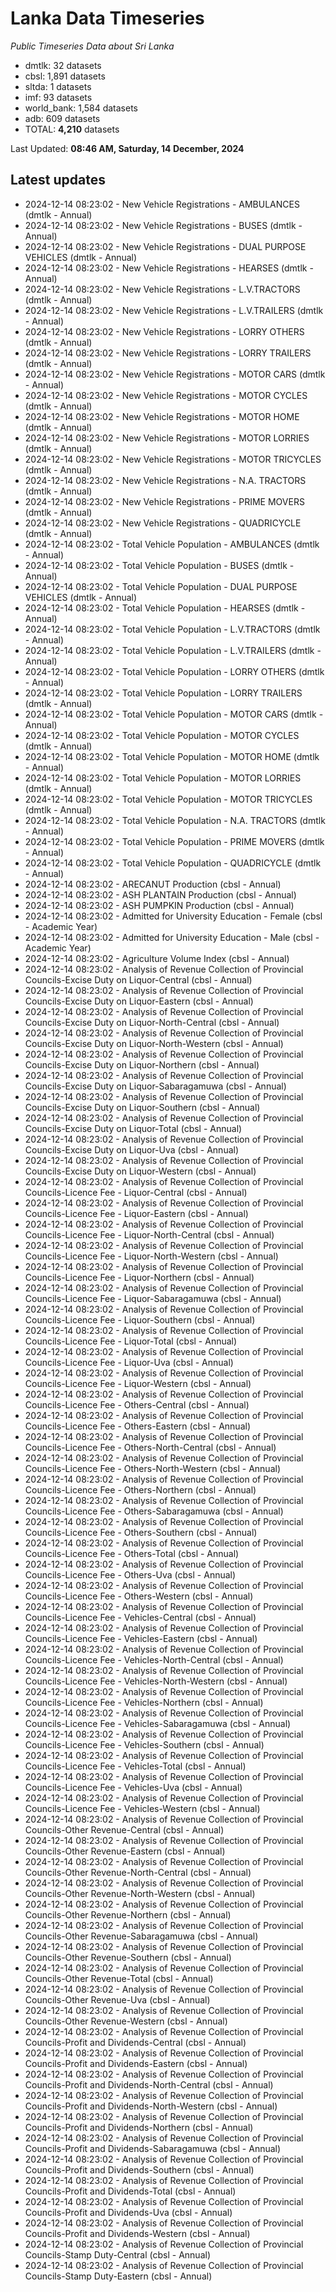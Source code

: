 # Lanka Data Timeseries
*Public Timeseries Data about Sri Lanka*

* dmtlk: 32 datasets
* cbsl: 1,891 datasets
* sltda: 1 datasets
* imf: 93 datasets
* world_bank: 1,584 datasets
* adb: 609 datasets
* TOTAL: **4,210** datasets

Last Updated: **08:46 AM, Saturday, 14 December, 2024**

## Latest updates

* 2024-12-14 08:23:02 - New Vehicle Registrations - AMBULANCES (dmtlk - Annual)
* 2024-12-14 08:23:02 - New Vehicle Registrations - BUSES (dmtlk - Annual)
* 2024-12-14 08:23:02 - New Vehicle Registrations - DUAL PURPOSE VEHICLES (dmtlk - Annual)
* 2024-12-14 08:23:02 - New Vehicle Registrations - HEARSES (dmtlk - Annual)
* 2024-12-14 08:23:02 - New Vehicle Registrations - L.V.TRACTORS (dmtlk - Annual)
* 2024-12-14 08:23:02 - New Vehicle Registrations - L.V.TRAILERS (dmtlk - Annual)
* 2024-12-14 08:23:02 - New Vehicle Registrations - LORRY OTHERS (dmtlk - Annual)
* 2024-12-14 08:23:02 - New Vehicle Registrations - LORRY TRAILERS (dmtlk - Annual)
* 2024-12-14 08:23:02 - New Vehicle Registrations - MOTOR CARS (dmtlk - Annual)
* 2024-12-14 08:23:02 - New Vehicle Registrations - MOTOR CYCLES (dmtlk - Annual)
* 2024-12-14 08:23:02 - New Vehicle Registrations - MOTOR HOME (dmtlk - Annual)
* 2024-12-14 08:23:02 - New Vehicle Registrations - MOTOR LORRIES (dmtlk - Annual)
* 2024-12-14 08:23:02 - New Vehicle Registrations - MOTOR TRICYCLES (dmtlk - Annual)
* 2024-12-14 08:23:02 - New Vehicle Registrations - N.A. TRACTORS (dmtlk - Annual)
* 2024-12-14 08:23:02 - New Vehicle Registrations - PRIME MOVERS (dmtlk - Annual)
* 2024-12-14 08:23:02 - New Vehicle Registrations - QUADRICYCLE (dmtlk - Annual)
* 2024-12-14 08:23:02 - Total Vehicle Population - AMBULANCES (dmtlk - Annual)
* 2024-12-14 08:23:02 - Total Vehicle Population - BUSES (dmtlk - Annual)
* 2024-12-14 08:23:02 - Total Vehicle Population - DUAL PURPOSE VEHICLES (dmtlk - Annual)
* 2024-12-14 08:23:02 - Total Vehicle Population - HEARSES (dmtlk - Annual)
* 2024-12-14 08:23:02 - Total Vehicle Population - L.V.TRACTORS (dmtlk - Annual)
* 2024-12-14 08:23:02 - Total Vehicle Population - L.V.TRAILERS (dmtlk - Annual)
* 2024-12-14 08:23:02 - Total Vehicle Population - LORRY OTHERS (dmtlk - Annual)
* 2024-12-14 08:23:02 - Total Vehicle Population - LORRY TRAILERS (dmtlk - Annual)
* 2024-12-14 08:23:02 - Total Vehicle Population - MOTOR CARS (dmtlk - Annual)
* 2024-12-14 08:23:02 - Total Vehicle Population - MOTOR CYCLES (dmtlk - Annual)
* 2024-12-14 08:23:02 - Total Vehicle Population - MOTOR HOME (dmtlk - Annual)
* 2024-12-14 08:23:02 - Total Vehicle Population - MOTOR LORRIES (dmtlk - Annual)
* 2024-12-14 08:23:02 - Total Vehicle Population - MOTOR TRICYCLES (dmtlk - Annual)
* 2024-12-14 08:23:02 - Total Vehicle Population - N.A. TRACTORS (dmtlk - Annual)
* 2024-12-14 08:23:02 - Total Vehicle Population - PRIME MOVERS (dmtlk - Annual)
* 2024-12-14 08:23:02 - Total Vehicle Population - QUADRICYCLE (dmtlk - Annual)
* 2024-12-14 08:23:02 - ARECANUT Production (cbsl - Annual)
* 2024-12-14 08:23:02 - ASH PLANTAIN Production (cbsl - Annual)
* 2024-12-14 08:23:02 - ASH PUMPKIN Production (cbsl - Annual)
* 2024-12-14 08:23:02 - Admitted for University Education - Female (cbsl - Academic Year)
* 2024-12-14 08:23:02 - Admitted for University Education - Male (cbsl - Academic Year)
* 2024-12-14 08:23:02 - Agriculture Volume Index (cbsl - Annual)
* 2024-12-14 08:23:02 - Analysis of Revenue Collection of Provincial Councils-Excise Duty on Liquor-Central (cbsl - Annual)
* 2024-12-14 08:23:02 - Analysis of Revenue Collection of Provincial Councils-Excise Duty on Liquor-Eastern (cbsl - Annual)
* 2024-12-14 08:23:02 - Analysis of Revenue Collection of Provincial Councils-Excise Duty on Liquor-North-Central (cbsl - Annual)
* 2024-12-14 08:23:02 - Analysis of Revenue Collection of Provincial Councils-Excise Duty on Liquor-North-Western (cbsl - Annual)
* 2024-12-14 08:23:02 - Analysis of Revenue Collection of Provincial Councils-Excise Duty on Liquor-Northern (cbsl - Annual)
* 2024-12-14 08:23:02 - Analysis of Revenue Collection of Provincial Councils-Excise Duty on Liquor-Sabaragamuwa (cbsl - Annual)
* 2024-12-14 08:23:02 - Analysis of Revenue Collection of Provincial Councils-Excise Duty on Liquor-Southern (cbsl - Annual)
* 2024-12-14 08:23:02 - Analysis of Revenue Collection of Provincial Councils-Excise Duty on Liquor-Total (cbsl - Annual)
* 2024-12-14 08:23:02 - Analysis of Revenue Collection of Provincial Councils-Excise Duty on Liquor-Uva (cbsl - Annual)
* 2024-12-14 08:23:02 - Analysis of Revenue Collection of Provincial Councils-Excise Duty on Liquor-Western (cbsl - Annual)
* 2024-12-14 08:23:02 - Analysis of Revenue Collection of Provincial Councils-Licence Fee - Liquor-Central (cbsl - Annual)
* 2024-12-14 08:23:02 - Analysis of Revenue Collection of Provincial Councils-Licence Fee - Liquor-Eastern (cbsl - Annual)
* 2024-12-14 08:23:02 - Analysis of Revenue Collection of Provincial Councils-Licence Fee - Liquor-North-Central (cbsl - Annual)
* 2024-12-14 08:23:02 - Analysis of Revenue Collection of Provincial Councils-Licence Fee - Liquor-North-Western (cbsl - Annual)
* 2024-12-14 08:23:02 - Analysis of Revenue Collection of Provincial Councils-Licence Fee - Liquor-Northern (cbsl - Annual)
* 2024-12-14 08:23:02 - Analysis of Revenue Collection of Provincial Councils-Licence Fee - Liquor-Sabaragamuwa (cbsl - Annual)
* 2024-12-14 08:23:02 - Analysis of Revenue Collection of Provincial Councils-Licence Fee - Liquor-Southern (cbsl - Annual)
* 2024-12-14 08:23:02 - Analysis of Revenue Collection of Provincial Councils-Licence Fee - Liquor-Total (cbsl - Annual)
* 2024-12-14 08:23:02 - Analysis of Revenue Collection of Provincial Councils-Licence Fee - Liquor-Uva (cbsl - Annual)
* 2024-12-14 08:23:02 - Analysis of Revenue Collection of Provincial Councils-Licence Fee - Liquor-Western (cbsl - Annual)
* 2024-12-14 08:23:02 - Analysis of Revenue Collection of Provincial Councils-Licence Fee - Others-Central (cbsl - Annual)
* 2024-12-14 08:23:02 - Analysis of Revenue Collection of Provincial Councils-Licence Fee - Others-Eastern (cbsl - Annual)
* 2024-12-14 08:23:02 - Analysis of Revenue Collection of Provincial Councils-Licence Fee - Others-North-Central (cbsl - Annual)
* 2024-12-14 08:23:02 - Analysis of Revenue Collection of Provincial Councils-Licence Fee - Others-North-Western (cbsl - Annual)
* 2024-12-14 08:23:02 - Analysis of Revenue Collection of Provincial Councils-Licence Fee - Others-Northern (cbsl - Annual)
* 2024-12-14 08:23:02 - Analysis of Revenue Collection of Provincial Councils-Licence Fee - Others-Sabaragamuwa (cbsl - Annual)
* 2024-12-14 08:23:02 - Analysis of Revenue Collection of Provincial Councils-Licence Fee - Others-Southern (cbsl - Annual)
* 2024-12-14 08:23:02 - Analysis of Revenue Collection of Provincial Councils-Licence Fee - Others-Total (cbsl - Annual)
* 2024-12-14 08:23:02 - Analysis of Revenue Collection of Provincial Councils-Licence Fee - Others-Uva (cbsl - Annual)
* 2024-12-14 08:23:02 - Analysis of Revenue Collection of Provincial Councils-Licence Fee - Others-Western (cbsl - Annual)
* 2024-12-14 08:23:02 - Analysis of Revenue Collection of Provincial Councils-Licence Fee - Vehicles-Central (cbsl - Annual)
* 2024-12-14 08:23:02 - Analysis of Revenue Collection of Provincial Councils-Licence Fee - Vehicles-Eastern (cbsl - Annual)
* 2024-12-14 08:23:02 - Analysis of Revenue Collection of Provincial Councils-Licence Fee - Vehicles-North-Central (cbsl - Annual)
* 2024-12-14 08:23:02 - Analysis of Revenue Collection of Provincial Councils-Licence Fee - Vehicles-North-Western (cbsl - Annual)
* 2024-12-14 08:23:02 - Analysis of Revenue Collection of Provincial Councils-Licence Fee - Vehicles-Northern (cbsl - Annual)
* 2024-12-14 08:23:02 - Analysis of Revenue Collection of Provincial Councils-Licence Fee - Vehicles-Sabaragamuwa (cbsl - Annual)
* 2024-12-14 08:23:02 - Analysis of Revenue Collection of Provincial Councils-Licence Fee - Vehicles-Southern (cbsl - Annual)
* 2024-12-14 08:23:02 - Analysis of Revenue Collection of Provincial Councils-Licence Fee - Vehicles-Total (cbsl - Annual)
* 2024-12-14 08:23:02 - Analysis of Revenue Collection of Provincial Councils-Licence Fee - Vehicles-Uva (cbsl - Annual)
* 2024-12-14 08:23:02 - Analysis of Revenue Collection of Provincial Councils-Licence Fee - Vehicles-Western (cbsl - Annual)
* 2024-12-14 08:23:02 - Analysis of Revenue Collection of Provincial Councils-Other Revenue-Central (cbsl - Annual)
* 2024-12-14 08:23:02 - Analysis of Revenue Collection of Provincial Councils-Other Revenue-Eastern (cbsl - Annual)
* 2024-12-14 08:23:02 - Analysis of Revenue Collection of Provincial Councils-Other Revenue-North-Central (cbsl - Annual)
* 2024-12-14 08:23:02 - Analysis of Revenue Collection of Provincial Councils-Other Revenue-North-Western (cbsl - Annual)
* 2024-12-14 08:23:02 - Analysis of Revenue Collection of Provincial Councils-Other Revenue-Northern (cbsl - Annual)
* 2024-12-14 08:23:02 - Analysis of Revenue Collection of Provincial Councils-Other Revenue-Sabaragamuwa (cbsl - Annual)
* 2024-12-14 08:23:02 - Analysis of Revenue Collection of Provincial Councils-Other Revenue-Southern (cbsl - Annual)
* 2024-12-14 08:23:02 - Analysis of Revenue Collection of Provincial Councils-Other Revenue-Total (cbsl - Annual)
* 2024-12-14 08:23:02 - Analysis of Revenue Collection of Provincial Councils-Other Revenue-Uva (cbsl - Annual)
* 2024-12-14 08:23:02 - Analysis of Revenue Collection of Provincial Councils-Other Revenue-Western (cbsl - Annual)
* 2024-12-14 08:23:02 - Analysis of Revenue Collection of Provincial Councils-Profit and Dividends-Central (cbsl - Annual)
* 2024-12-14 08:23:02 - Analysis of Revenue Collection of Provincial Councils-Profit and Dividends-Eastern (cbsl - Annual)
* 2024-12-14 08:23:02 - Analysis of Revenue Collection of Provincial Councils-Profit and Dividends-North-Central (cbsl - Annual)
* 2024-12-14 08:23:02 - Analysis of Revenue Collection of Provincial Councils-Profit and Dividends-North-Western (cbsl - Annual)
* 2024-12-14 08:23:02 - Analysis of Revenue Collection of Provincial Councils-Profit and Dividends-Northern (cbsl - Annual)
* 2024-12-14 08:23:02 - Analysis of Revenue Collection of Provincial Councils-Profit and Dividends-Sabaragamuwa (cbsl - Annual)
* 2024-12-14 08:23:02 - Analysis of Revenue Collection of Provincial Councils-Profit and Dividends-Southern (cbsl - Annual)
* 2024-12-14 08:23:02 - Analysis of Revenue Collection of Provincial Councils-Profit and Dividends-Total (cbsl - Annual)
* 2024-12-14 08:23:02 - Analysis of Revenue Collection of Provincial Councils-Profit and Dividends-Uva (cbsl - Annual)
* 2024-12-14 08:23:02 - Analysis of Revenue Collection of Provincial Councils-Profit and Dividends-Western (cbsl - Annual)
* 2024-12-14 08:23:02 - Analysis of Revenue Collection of Provincial Councils-Stamp Duty-Central (cbsl - Annual)
* 2024-12-14 08:23:02 - Analysis of Revenue Collection of Provincial Councils-Stamp Duty-Eastern (cbsl - Annual)